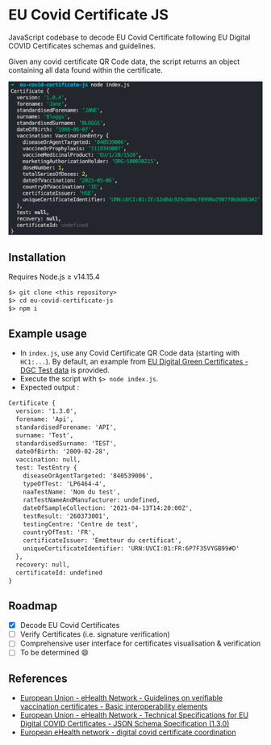 # EU Covid Certificate JS

JavaScript codebase to decode EU Covid Certificate following EU Digital COVID Certificates schemas and guidelines.

Given any covid certificate QR Code data, the script returns an object containing all data found within the certificate.


![Output example](https://github.com/borisflesch/eu-covid-certificate-js/blob/main/screenshots/output-example.png?raw=true "Output example")

## Installation

Requires Node.js ≥ v14.15.4

```
$> git clone <this repository>
$> cd eu-covid-certificate-js
$> npm i
```

## Example usage

- In `index.js`, use any Covid Certificate QR Code data (starting with `HC1:...`). By default, an example from [EU Digital Green Certificates - DGC Test data](https://github.com/eu-digital-green-certificates/dgc-testdata) is provided.
- Execute the script with `$> node index.js`.
- Expected output :
```
Certificate {
  version: '1.3.0',
  forename: 'Api',
  standardisedForename: 'API',
  surname: 'Test',
  standardisedSurname: 'TEST',
  dateOfBirth: '2009-02-28',
  vaccination: null,
  test: TestEntry {
    diseaseOrAgentTargeted: '840539006',
    typeOfTest: 'LP6464-4',
    naaTestName: 'Nom du test',
    ratTestNameAndManufacturer: undefined,
    dateOfSampleCollection: '2021-04-13T14:20:00Z',
    testResult: '260373001',
    testingCentre: 'Centre de test',
    countryOfTest: 'FR',
    certificateIssuer: 'Emetteur du certificat',
    uniqueCertificateIdentifier: 'URN:UVCI:01:FR:6P7F35VYGB99#D'
  },
  recovery: null,
  certificateId: undefined
}
```

## Roadmap

- [x] Decode EU Covid Certificates
- [ ] Verify Certificates (i.e. signature verification)
- [ ] Comprehensive user interface for certificates visualisation & verification
- [ ] To be determined 😄

## References

- [European Union - eHealth Network - Guidelines on verifiable vaccination certificates - Basic interoperability elements](https://ec.europa.eu/health/sites/default/files/ehealth/docs/vaccination-proof_interoperability-guidelines_en.pdf)
- [European Union - eHealth Network - Technical Specifications for EU Digital COVID Certificates - JSON Schema Specification (1.3.0)](https://ec.europa.eu/health/sites/default/files/ehealth/docs/covid-certificate_json_specification_en.pdf)
- [European eHealth network - digital covid certificate coordination](https://github.com/ehn-dcc-development)